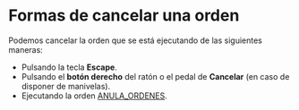 # Formas de cancelar una orden

Podemos cancelar la orden que se está ejecutando de las siguientes maneras:

* Pulsando la tecla **Escape**.
* Pulsando el **botón derecho** del ratón o el pedal de **Cancelar** \(en caso de disponer de manivelas\).
* Ejecutando la orden [ANULA\_ORDENES](/digi3d-net/referencia/ventana-de-dibujo/ordenes/a/anula-ordenes.md).

